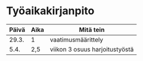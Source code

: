 # Työaikakirjanpito

| **Päivä** | **Aika** | **Mitä tein** |
|-----------|----------|---------------|
| 29.3.     | 1        | vaatimusmäärittely|
| 5.4.      | 2,5      | viikon 3 osuus harjoitustyöstä|
